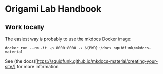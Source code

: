 # Origami Lab Handbook

## Work locally

The easiest way is probably to use the mkdocs Docker image:

```shell
docker run --rm -it -p 8000:8000 -v ${PWD}:/docs squidfunk/mkdocs-material
```

See (the docs)[https://squidfunk.github.io/mkdocs-material/creating-your-site/] for more information
